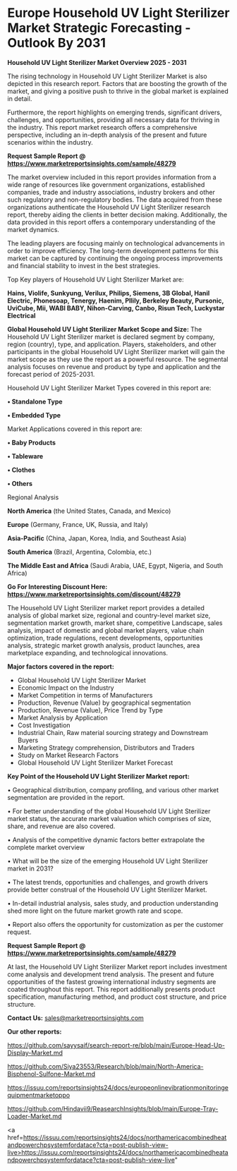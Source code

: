 # Europe Household UV Light Sterilizer Market Strategic Forecasting - Outlook By 2031

<Strong> Household UV Light Sterilizer Market Overview 2025 - 2031</strong>

The rising technology in Household UV Light Sterilizer Market is also depicted in this research report. Factors that are boosting the growth of the market, and giving a positive push to thrive in the global market is explained in detail.

Furthermore, the report highlights on emerging trends, significant drivers, challenges, and opportunities, providing all necessary data for thriving in the industry. This report market research offers a comprehensive perspective, including an in-depth analysis of the present and future scenarios within the industry.

<strong>Request Sample Report @ <a href=https://www.marketreportsinsights.com/sample/48279>https://www.marketreportsinsights.com/sample/48279</a></strong>

The market overview included in this report provides information from a wide range of resources like government organizations, established companies, trade and industry associations, industry brokers and other such regulatory and non-regulatory bodies. The data acquired from these organizations authenticate the Household UV Light Sterilizer research report, thereby aiding the clients in better decision making. Additionally, the data provided in this report offers a contemporary understanding of the market dynamics.

The leading players are focusing mainly on technological advancements in order to improve efficiency. The long-term development patterns for this market can be captured by continuing the ongoing process improvements and financial stability to invest in the best strategies.

Top Key players of Household UV Light Sterilizer Market are:

<strong>Hains, Violife, Sunkyung, Verilux, Philips, Siemens, 3B Global, Hanil Electric, Phonesoap, Tenergy, Haenim, Pllily, Berkeley Beauty, Pursonic, UviCube, Mii, WABI BABY, Nihon-Carving, Canbo, Risun Tech, Luckystar Electrical</strong>

<strong><b>Global Household UV Light Sterilizer Market Scope and Size:</b></strong>
The Household UV Light Sterilizer market is declared segment by company, region (country), type, and application. Players, stakeholders, and other participants in the global Household UV Light Sterilizer market will gain the market scope as they use the report as a powerful resource. The segmental analysis focuses on revenue and product by type and application and the forecast period of 2025-2031.

Household UV Light Sterilizer Market Types covered in this report are:

<strong>•  Standalone Type

•  Embedded Type</strong>

Market Applications covered in this report are:

<strong>•  Baby Products

•  Tableware

•  Clothes

•  Others</strong> 

Regional Analysis

<strong>North America</strong> (the United States, Canada, and Mexico)

<strong>Europe</strong> (Germany, France, UK, Russia, and Italy)

<strong>Asia-Pacific</strong> (China, Japan, Korea, India, and Southeast Asia)

<strong>South America</strong> (Brazil, Argentina, Colombia, etc.)

<strong>The Middle East and Africa</strong> (Saudi Arabia, UAE, Egypt, Nigeria, and South Africa)

<strong>Go For Interesting Discount Here: <a href=https://www.marketreportsinsights.com/discount/48279>https://www.marketreportsinsights.com/discount/48279</a></strong>

The Household UV Light Sterilizer market report provides a detailed analysis of global market size, regional and country-level market size, segmentation market growth, market share, competitive Landscape, sales analysis, impact of domestic and global market players, value chain optimization, trade regulations, recent developments, opportunities analysis, strategic market growth analysis, product launches, area marketplace expanding, and technological innovations.

<strong><b>Major factors covered in the report:</b></strong>
<ul>
  <li>Global Household UV Light Sterilizer Market </li>
  <li>Economic Impact on the Industry</li>
  <li>Market Competition in terms of Manufacturers</li>
  <li>Production, Revenue (Value) by geographical segmentation</li>
  <li>Production, Revenue (Value), Price Trend by Type</li>
  <li>Market Analysis by Application</li>
  <li>Cost Investigation</li>
  <li>Industrial Chain, Raw material sourcing strategy and Downstream Buyers</li>
  <li>Marketing Strategy comprehension, Distributors and Traders</li>
  <li>Study on Market Research Factors</li>
  <li>Global Household UV Light Sterilizer Market Forecast</li>
</ul>

<strong><b>Key Point of the Household UV Light Sterilizer Market report:</b></strong>

• Geographical distribution, company profiling, and various other market segmentation are provided in the report.

• For better understanding of the global Household UV Light Sterilizer market status, the accurate market valuation which comprises of size, share, and revenue are also covered.

• Analysis of the competitive dynamic factors better extrapolate the complete market overview

• What will be the size of the emerging Household UV Light Sterilizer market in 2031?

• The latest trends, opportunities and challenges, and growth drivers provide better construal of the Household UV Light Sterilizer Market.

• In-detail industrial analysis, sales study, and production understanding shed more light on the future market growth rate and scope.

• Report also offers the opportunity for customization as per the customer request.

<strong>Request Sample Report @ <a href=https://www.marketreportsinsights.com/sample/48279>https://www.marketreportsinsights.com/sample/48279</a></strong>

At last, the Household UV Light Sterilizer Market report includes investment come analysis and development trend analysis. The present and future opportunities of the fastest growing international industry segments are coated throughout this report. This report additionally presents product specification, manufacturing method, and product cost structure, and price structure.

<strong>Contact Us:</strong>
sales@marketreportsinsights.com

<strong>Our other reports:</strong>

<a href=https://github.com/sayysaif/search-report-re/blob/main/Europe-Head-Up-Display-Market.md>https://github.com/sayysaif/search-report-re/blob/main/Europe-Head-Up-Display-Market.md</a>

<a href=https://github.com/Siya23553/Research/blob/main/North-America-Bisphenol-Sulfone-Market.md>https://github.com/Siya23553/Research/blob/main/North-America-Bisphenol-Sulfone-Market.md</a>

<a href=https://issuu.com/reportsinsights24/docs/europeonlinevibrationmonitoringequipmentmarketoppo>https://issuu.com/reportsinsights24/docs/europeonlinevibrationmonitoringequipmentmarketoppo</a>

<a href=https://github.com/Hindavii9/ReasearchInsights/blob/main/Europe-Tray-Loader-Market.md>https://github.com/Hindavii9/ReasearchInsights/blob/main/Europe-Tray-Loader-Market.md</a>

<a href=https://issuu.com/reportsinsights24/docs/northamericacombinedheatandpowerchpsystemfordatace?cta=post-publish-view-live>https://issuu.com/reportsinsights24/docs/northamericacombinedheatandpowerchpsystemfordatace?cta=post-publish-view-live</a>"
